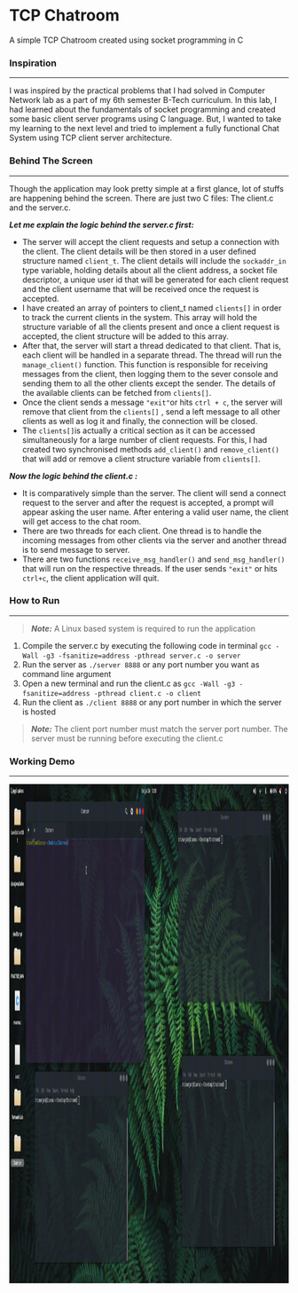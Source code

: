 # TCP Chatroom
A simple TCP Chatroom created using socket programming in C
### Inspiration
-------------
I was inspired by the practical problems that I had solved in Computer Network lab as a part of my 6th semester B-Tech curriculum. In this lab, I had learned about the fundamentals of socket programming and created some basic client server programs using C language. But, I wanted to take my learning to the next level and tried to implement a fully functional Chat System using TCP client server architecture.

### Behind The Screen
-------
Though the application may look pretty simple at a first glance, lot of stuffs are happening behind the screen.
There are just two C files: The client.c and the server.c. 

***Let me explain the logic behind the server.c first:***

- The server will accept the client requests and setup a connection with the client. The client details will be then stored in a user defined structure named `client_t`. The client details will include the `sockaddr_in` type variable, holding details about all the client address, a socket file descriptor, a unique user id that will be generated for each client request and the client username that will be received once the request is accepted.
- I have created an array of pointers to client_t named `clients[]` in order to track the current clients in the system. This array will hold the structure variable of all the clients present and once a client request is accepted, the client structure will be added to this array.
- After that, the server will start a thread dedicated to that client. That is, each client will be handled in a separate thread. The thread will run the `manage_client()` function. This function is responsible for receiving messages from the client, then logging them to the sever console and sending them to all the other clients except the sender. The details of the available clients can be fetched from `clients[]`.
- Once the client sends a message `"exit"`or hits `ctrl + c`, the server will remove that client from the `clients[]` , send a left message to all other clients as well as log it and finally, the connection will be closed.
- The `clients[]`is actually a critical section as it can be accessed simultaneously for a large number of client requests. For this, I had created two synchronised methods `add_client()` and `remove_client()` that will add or remove a client structure variable from `clients[]`.

***Now the logic behind the client.c :***

- It is comparatively simple than the server. The client will send a connect request to the server and after the request is accepted, a prompt will appear asking the user name. After entering a valid user name, the client will get access to the chat room.
- There are two threads for each client. One thread is to handle the incoming messages from other clients via the server and another thread is to send message to server.
- There are two functions `receive_msg_handler()` and `send_msg_handler()` that will run on the respective threads. If the user sends `"exit"` or hits `ctrl+c`, the client application will quit. 

### How to Run
----
>***Note:*** A Linux based system is required to run the application

1. Compile the server.c by executing the following code in terminal `gcc -Wall -g3 -fsanitize=address -pthread server.c -o server`
2. Run the server as `./server 8888` or any port number you want as command line argument
3. Open a new terminal and run the client.c as `gcc -Wall -g3 -fsanitize=address -pthread client.c -o client`
4. Run the client as `./client 8888` or any port number in which the server is hosted

>***Note:*** The client port number must match the server port number. The server must be running before executing the client.c

### Working Demo
-----
<img src ="https://github.com/trinonandi/TCP_chatroom_in_C/blob/main/demo.gif" alt="demo.gif" width="1600" height="900" />
